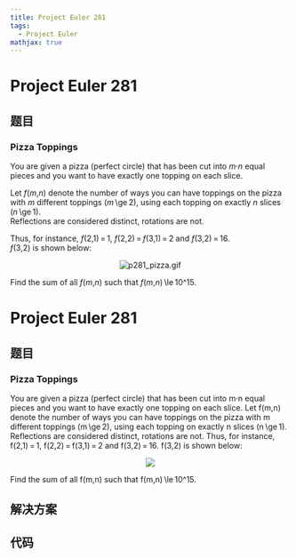 ```yaml
---
title: Project Euler 281
tags:
  - Project Euler
mathjax: true
---
```

<escape><!-- more --></escape>
    
# Project Euler 281
## 题目
### Pizza Toppings

You are given a pizza (perfect circle) that has been cut into <var>m</var>·<var>n</var> equal pieces and you want to have exactly one topping on each slice.

Let <var>f</var>(<var>m</var>,<var>n</var>) denote the number of ways you can have toppings on the pizza with <var>m</var> different toppings (<var>m</var> \ge 2), using each topping on exactly <var>n</var> slices (<var>n</var> \ge 1). <br />Reflections are considered distinct, rotations are not. 

Thus, for instance, <var>f</var>(2,1) = 1, <var>f</var>(2,2) = <var>f</var>(3,1) = 2 and <var>f</var>(3,2) = 16. <br /><var>f</var>(3,2) is shown below:

<div align="center"><img src="project/images/p281_pizza.gif" class="dark_img" alt="p281_pizza.gif" /></div>

Find the sum of all <var>f</var>(<var>m</var>,<var>n</var>) such that <var>f</var>(<var>m</var>,<var>n</var>) \le 10^15.


# Project Euler 281
## 题目
### Pizza Toppings

You are given a pizza (perfect circle) that has been cut into m·n equal pieces and you want to have exactly one topping on each slice.
Let f(m,n) denote the number of ways you can have toppings on the pizza with m different toppings (m&thinsp;\ge&thinsp;2), using each topping on exactly n slices (n&thinsp;\ge&thinsp;1).<br>Reflections are considered distinct, rotations are not. 
Thus, for instance, f(2,1)&thinsp;=&thinsp;1, f(2,2)&thinsp;=&thinsp;f(3,1)&thinsp;=&thinsp;2 and f(3,2)&thinsp;=&thinsp;16. f(3,2) is shown below:
<center><img src="https://projecteuler.net/project/images/p281_pizza.gif"></center>

Find the sum of all f(m,n) such that f(m,n)&thinsp;\le&thinsp;10^15.


## 解决方案


## 代码


